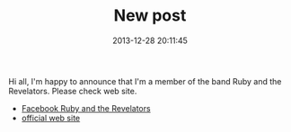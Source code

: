 ﻿---
layout: post
title:  New post
date:   2013-12-28 20:11:45
categories: news
---


Hi all, I'm happy to announce that I'm a member of the band Ruby and the Revelators.  Please check web site.

* [Facebook Ruby and the Revelators](https://www.facebook.com/rubyandtherevelators/)
* [official web site](http://www.rubyandtherevelators.co.uk/)

